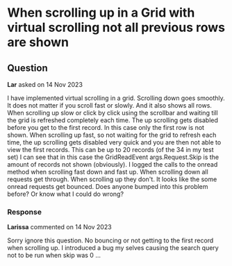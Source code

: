 # When scrolling up in a Grid with virtual scrolling not all previous rows are shown

## Question

**Lar** asked on 14 Nov 2023

I have implemented virtual scrolling in a grid. Scrolling down goes smoothly. It does not matter if you scroll fast or slowly. And it also shows all rows. When scrolling up slow or click by click using the scrollbar and waiting till the grid is refreshed completely each time. The up scrolling gets disabled before you get to the first record. In this case only the first row is not shown. When scrolling up fast, so not waiting for the grid to refresh each time, the up scrolling gets disabled very quick and you are then not able to view the first records. This can be up to 20 records (of the 34 in my test set) I can see that in this case the GridReadEvent args.Request.Skip is the amount of records not shown (obviously). I logged the calls to the onread method when scrolling fast down and fast up. When scrolling down all requests get through. When scrolling up they don't. It looks like the some onread requests get bounced. Does anyone bumped into this problem before? Or know what I could do wrong?

### Response

**Larissa** commented on 14 Nov 2023

Sorry ignore this question. No bouncing or not getting to the first record when scrolling up. I introduced a bug my selves causing the search query not to be run when skip was 0 ...
